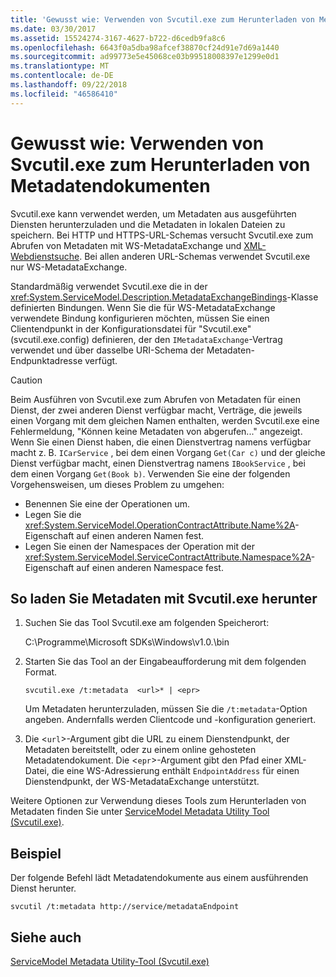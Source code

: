 ```yaml
---
title: 'Gewusst wie: Verwenden von Svcutil.exe zum Herunterladen von Metadatendokumenten'
ms.date: 03/30/2017
ms.assetid: 15524274-3167-4627-b722-d6cedb9fa8c6
ms.openlocfilehash: 6643f0a5dba98afcef38870cf24d91e7d69a1440
ms.sourcegitcommit: ad99773e5e45068ce03b99518008397e1299e0d1
ms.translationtype: MT
ms.contentlocale: de-DE
ms.lasthandoff: 09/22/2018
ms.locfileid: "46586410"
---
```

# <a name="how-to-use-svcutilexe-to-download-metadata-documents"></a>Gewusst wie: Verwenden von Svcutil.exe zum Herunterladen von Metadatendokumenten
Svcutil.exe kann verwendet werden, um Metadaten aus ausgeführten Diensten herunterzuladen und die Metadaten in lokalen Dateien zu speichern. Bei HTTP und HTTPS-URL-Schemas versucht Svcutil.exe zum Abrufen von Metadaten mit WS-MetadataExchange und [XML-Webdienstsuche](https://go.microsoft.com/fwlink/?LinkId=94950). Bei allen anderen URL-Schemas verwendet Svcutil.exe nur WS-MetadataExchange.  
  
 Standardmäßig verwendet Svcutil.exe die in der <xref:System.ServiceModel.Description.MetadataExchangeBindings>-Klasse definierten Bindungen. Wenn Sie die für WS-MetadataExchange verwendete Bindung konfigurieren möchten, müssen Sie einen Clientendpunkt in der Konfigurationsdatei für "Svcutil.exe" (svcutil.exe.config) definieren, der den `IMetadataExchange`-Vertrag verwendet und über dasselbe URI-Schema der Metadaten-Endpunktadresse verfügt.  
  
> [!CAUTION]
> Beim Ausführen von Svcutil.exe zum Abrufen von Metadaten für einen Dienst, der zwei anderen Dienst verfügbar macht, Verträge, die jeweils einen Vorgang mit dem gleichen Namen enthalten, werden Svcutil.exe eine Fehlermeldung, "Können keine Metadaten von abgerufen..." angezeigt. Wenn Sie einen Dienst haben, die einen Dienstvertrag namens verfügbar macht z. B. `ICarService` , bei dem einen Vorgang `Get(Car c)` und der gleiche Dienst verfügbar macht, einen Dienstvertrag namens `IBookService` , bei dem einen Vorgang `Get(Book b)`. Verwenden Sie eine der folgenden Vorgehensweisen, um dieses Problem zu umgehen:
>
> - Benennen Sie eine der Operationen um.
> - Legen Sie die <xref:System.ServiceModel.OperationContractAttribute.Name%2A>-Eigenschaft auf einen anderen Namen fest.
> - Legen Sie einen der Namespaces der Operation mit der <xref:System.ServiceModel.ServiceContractAttribute.Namespace%2A>-Eigenschaft auf einen anderen Namespace fest.
  
## <a name="to-download-metadata-using-svcutilexe"></a>So laden Sie Metadaten mit Svcutil.exe herunter  
  
1.  Suchen Sie das Tool Svcutil.exe am folgenden Speicherort:  
  
     C:\Programme\Microsoft SDKs\Windows\v1.0.\bin  
  
2.  Starten Sie das Tool an der Eingabeaufforderung mit dem folgenden Format.  
  
    ```  
    svcutil.exe /t:metadata  <url>* | <epr>  
    ```  
  
     Um Metadaten herunterzuladen, müssen Sie die `/t:metadata`-Option angeben. Andernfalls werden Clientcode und -konfiguration generiert.  
  
3.  Die <`url`>-Argument gibt die URL zu einem Dienstendpunkt, der Metadaten bereitstellt, oder zu einem online gehosteten Metadatendokument. Die <`epr`>-Argument gibt den Pfad einer XML-Datei, die eine WS-Adressierung enthält `EndpointAddress` für einen Dienstendpunkt, der WS-MetadataExchange unterstützt.  
  
 Weitere Optionen zur Verwendung dieses Tools zum Herunterladen von Metadaten finden Sie unter [ServiceModel Metadata Utility Tool (Svcutil.exe)](../../../../docs/framework/wcf/servicemodel-metadata-utility-tool-svcutil-exe.md).  
  
## <a name="example"></a>Beispiel  
 Der folgende Befehl lädt Metadatendokumente aus einem ausführenden Dienst herunter.  
  
```  
svcutil /t:metadata http://service/metadataEndpoint  
```  
  
## <a name="see-also"></a>Siehe auch  
 [ServiceModel Metadata Utility-Tool (Svcutil.exe)](../../../../docs/framework/wcf/servicemodel-metadata-utility-tool-svcutil-exe.md)
